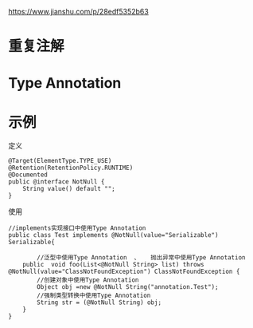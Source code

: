 
https://www.jianshu.com/p/28edf5352b63

# 重复注解

# Type Annotation


# 示例

定义

	@Target(ElementType.TYPE_USE)
	@Retention(RetentionPolicy.RUNTIME)
	@Documented
	public @interface NotNull {
		String value() default "";
	}

使用


	//implements实现接口中使用Type Annotation
	public class Test implements @NotNull(value="Serializable") Serializable{

			//泛型中使用Type Annotation  、   抛出异常中使用Type Annotation
		public  void foo(List<@NotNull String> list) throws @NotNull(value="ClassNotFoundException") ClassNotFoundException {
			//创建对象中使用Type Annotation
			Object obj =new @NotNull String("annotation.Test");
			//强制类型转换中使用Type Annotation
			String str = (@NotNull String) obj;
		}
	}






